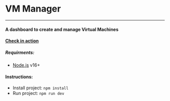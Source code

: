 # VM Manager

---

#### A dashboard to create and manage Virtual Machines

#### [Check in action](https://vm-manager-236c7.web.app/add-vm)

##### Requirments:

- [Node.js](https://nodejs.org/en/) v16+

#### Instructions:

- Install project: `npm install`
- Run project: `npm run dev`

